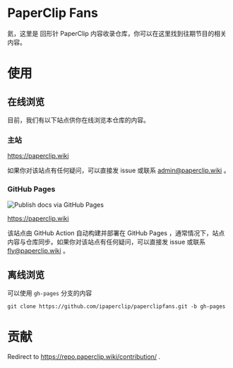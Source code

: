 # PaperClip Fans

氦，这里是 回形针 PaperClip 内容收录仓库，你可以在这里找到往期节目的相关内容。

# 使用

## 在线浏览

目前，我们有以下站点供你在线浏览本仓库的内容。

### 主站

<https://paperclip.wiki>

如果你对该站点有任何疑问，可以直接发 issue 或联系 admin@paperclip.wiki 。

### GitHub Pages

![Publish docs via GitHub Pages](https://github.com/ipaperclip/paperclipfans/workflows/Publish%20docs%20via%20GitHub%20Pages/badge.svg)

<https://paperclip.wiki>

该站点由 GitHub Action 自动构建并部署在 GitHub Pages ，通常情况下，站点内容与仓库同步。如果你对该站点有任何疑问，可以直接发 issue 或联系 fly@paperclip.wiki 。

## 离线浏览

可以使用 `gh-pages` 分支的内容

```
git clone https://github.com/ipaperclip/paperclipfans.git -b gh-pages
```

# 贡献

Redirect to <https://repo.paperclip.wiki/contribution/> .
